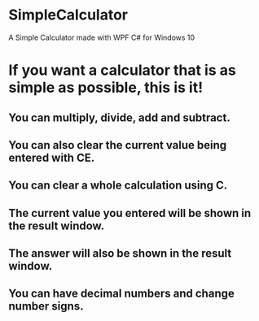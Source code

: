 # SimpleCalculator
A Simple Calculator made with WPF C# for Windows 10

# If you want a calculator that is as simple as possible, this is it!
## You can multiply, divide, add and subtract.
## You can also clear the current value being entered with CE.
## You can clear a whole calculation using C.
## The current value you entered will be shown in the result window.
## The answer will also be shown in the result window.
## You can have decimal numbers and change number signs.

